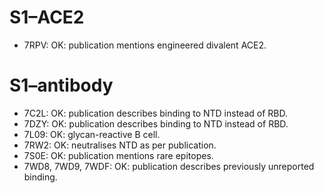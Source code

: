 S1–ACE2
=======

* 7RPV: OK: publication mentions engineered divalent ACE2.

S1–antibody
===========

* 7C2L: OK: publication describes binding to NTD instead of RBD.
* 7DZY: OK: publication describes binding to NTD instead of RBD.
* 7L09: OK: glycan-reactive B cell.
* 7RW2: OK: neutralises NTD as per publication.
* 7S0E: OK: publication mentions rare epitopes.
* 7WD8, 7WD9, 7WDF: OK: publication describes previously unreported binding.
